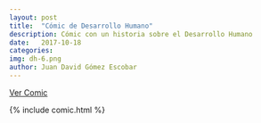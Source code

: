```yaml
---
layout: post
title:  "Cómic de Desarrollo Humano"
description: Cómic con un historia sobre el Desarrollo Humano
date:   2017-10-18
categories: 
img: dh-6.png
author: Juan David Gómez Escobar
---
```


[Ver Comic](https://Pixton.com/mx/:n7g292n3)

{% include comic.html %}
